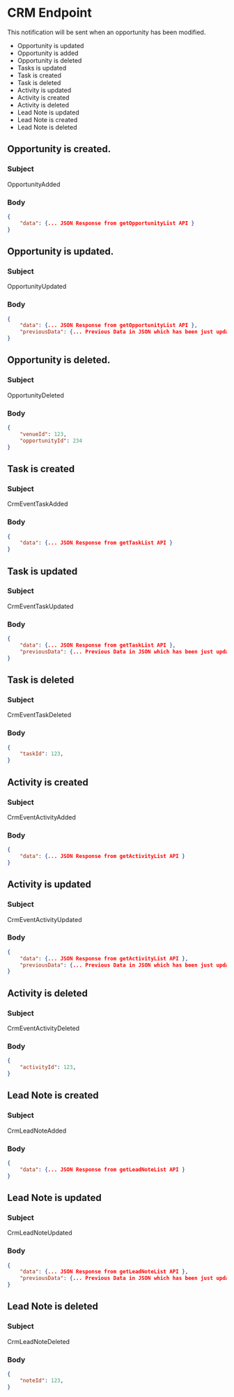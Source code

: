 # CRM Endpoint

This notification will be sent when an opportunity has been modified. <ul><li>Opportunity is updated</li><li>Opportunity is added</li><li>Opportunity is deleted</li><li>Tasks is updated</li><li>Task is created</li><li>Task is deleted</li><li>Activity is updated</li><li>Activity is created</li><li>Activity is deleted</li><li>Lead Note is updated</li><li>Lead Note is created</li><li>Lead Note is deleted</li></ul>

## Opportunity is created.

### Subject
OpportunityAdded

### Body

```json
{
    "data": {... JSON Response from getOpportunityList API }
}
```

## Opportunity is updated.

### Subject
OpportunityUpdated

### Body

```json
{
    "data": {... JSON Response from getOpportunityList API },
    "previousData": {... Previous Data in JSON which has been just updated }
}
```

## Opportunity is deleted.

### Subject
OpportunityDeleted

### Body

```json
{
    "venueId": 123,
    "opportunityId": 234
}
```

## Task is created

### Subject
CrmEventTaskAdded

### Body

```json
{
    "data": {... JSON Response from getTaskList API }
}
```

## Task is updated

### Subject
CrmEventTaskUpdated

### Body

```json
{
    "data": {... JSON Response from getTaskList API },
    "previousData": {... Previous Data in JSON which has been just updated }
}
```

## Task is deleted

### Subject
CrmEventTaskDeleted

### Body

```json
{
    "taskId": 123,
}
```

## Activity is created

### Subject
CrmEventActivityAdded

### Body
```json
{
    "data": {... JSON Response from getActivityList API }
}
```

## Activity is updated

### Subject
CrmEventActivityUpdated

### Body

```json
{
    "data": {... JSON Response from getActivityList API },
    "previousData": {... Previous Data in JSON which has been just updated }
}
```

## Activity is deleted

### Subject
CrmEventActivityDeleted

### Body

```json
{
    "activityId": 123,
}
```

## Lead Note is created

### Subject
CrmLeadNoteAdded

### Body
```json
{
    "data": {... JSON Response from getLeadNoteList API }
}
```

## Lead Note is updated

### Subject
CrmLeadNoteUpdated

### Body

```json
{
    "data": {... JSON Response from getLeadNoteList API },
    "previousData": {... Previous Data in JSON which has been just updated }
}
```

## Lead Note is deleted

### Subject
CrmLeadNoteDeleted

### Body

```json
{
    "noteId": 123,
}
```